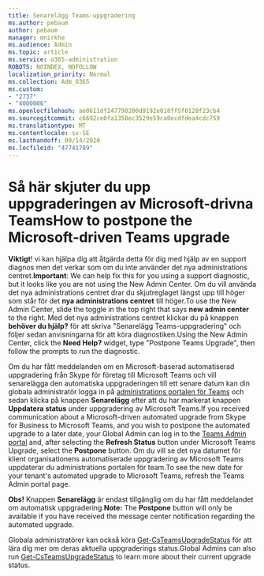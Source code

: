 ```yaml
---
title: Senarelägg Teams-uppgradering
ms.author: pebaum
author: pebaum
manager: mnirkhe
ms.audience: Admin
ms.topic: article
ms.service: o365-administration
ROBOTS: NOINDEX, NOFOLLOW
localization_priority: Normal
ms.collection: Adm_O365
ms.custom:
- "2737"
- "4000006"
ms.openlocfilehash: ae0611df247790200d0192e018ff5f0128f23cb4
ms.sourcegitcommit: c6692ce0fa1358ec3529e59ca0ecdfdea4cdc759
ms.translationtype: MT
ms.contentlocale: sv-SE
ms.lasthandoff: 09/14/2020
ms.locfileid: "47741789"
---
```

# <a name="how-to-postpone-the-microsoft-driven-teams-upgrade"></a><span data-ttu-id="3e5d7-102">Så här skjuter du upp uppgraderingen av Microsoft-drivna Teams</span><span class="sxs-lookup"><span data-stu-id="3e5d7-102">How to postpone the Microsoft-driven Teams upgrade</span></span>

<span data-ttu-id="3e5d7-103">**Viktigt**! vi kan hjälpa dig att åtgärda detta för dig med hjälp av en support diagnos men det verkar som om du inte använder det nya administrations centret.</span><span class="sxs-lookup"><span data-stu-id="3e5d7-103">**Important**: We can help fix this for you using a support diagnostic, but it looks like you are not using the New Admin Center.</span></span> <span data-ttu-id="3e5d7-104">Om du vill använda det nya administrations centret drar du skjutreglaget längst upp till höger som står för det **nya administrations centret** till höger.</span><span class="sxs-lookup"><span data-stu-id="3e5d7-104">To use the New Admin Center, slide the toggle in the top right that says **new admin center** to the right.</span></span> <span data-ttu-id="3e5d7-105">Med det nya administrations centret klickar du på knappen **behöver du hjälp?** för att skriva "Senarelägg Teams-uppgradering" och följer sedan anvisningarna för att köra diagnostiken.</span><span class="sxs-lookup"><span data-stu-id="3e5d7-105">Using the New Admin Center, click the **Need Help?** widget, type "Postpone Teams Upgrade", then follow the prompts to run the diagnostic.</span></span>

<span data-ttu-id="3e5d7-106">Om du har fått meddelanden om en Microsoft-baserad automatiserad uppgradering från Skype för företag till Microsoft Teams och vill senarelägga den automatiska uppgraderingen till ett senare datum kan din globala administratör logga in på [administrations portalen för Teams](https://admin.teams.microsoft.com/dashboard) och sedan klicka på knappen **Senarelägg** efter att du har markerat knappen **Uppdatera status** under uppgradering av Microsoft Teams.</span><span class="sxs-lookup"><span data-stu-id="3e5d7-106">If you received communication about a Microsoft-driven automated upgrade from Skype for Business to Microsoft Teams, and you wish to postpone the automated upgrade to a later date, your Global Admin can log in to the [Teams Admin portal](https://admin.teams.microsoft.com/dashboard) and, after selecting the **Refresh Status** button under Microsoft Teams Upgrade, select the **Postpone** button.</span></span> <span data-ttu-id="3e5d7-107">Om du vill se det nya datumet för klient organisationens automatiserade uppgradering av Microsoft Teams uppdaterar du administrations portalen för team.</span><span class="sxs-lookup"><span data-stu-id="3e5d7-107">To see the new date for your tenant's automated upgrade to Microsoft Teams, refresh the Teams Admin portal page.</span></span>

<span data-ttu-id="3e5d7-108">**Obs!** Knappen **Senarelägg** är endast tillgänglig om du har fått meddelandet om automatisk uppgradering.</span><span class="sxs-lookup"><span data-stu-id="3e5d7-108">**Note:** The **Postpone** button will only be available if you have received the message center notification regarding the automated upgrade.</span></span> 

<span data-ttu-id="3e5d7-109">Globala administratörer kan också köra [Get-CsTeamsUpgradeStatus](https://docs.microsoft.com/powershell/module/skype/get-csteamsupgradestatus?view=skype-ps) för att lära dig mer om deras aktuella uppgraderings status.</span><span class="sxs-lookup"><span data-stu-id="3e5d7-109">Global Admins can also run [Get-CsTeamsUpgradeStatus](https://docs.microsoft.com/powershell/module/skype/get-csteamsupgradestatus?view=skype-ps) to learn more about their current upgrade status.</span></span>
